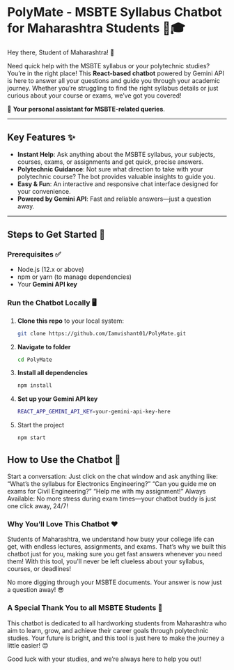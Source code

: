 # PolyMate - MSBTE Syllabus Chatbot for Maharashtra Students 🚀🎓

Hey there, Student of Maharashtra! 👋

Need quick help with the MSBTE syllabus or your polytechnic studies? You’re in the right place! This **React-based chatbot** powered by Gemini API is here to answer all your questions and guide you through your academic journey. Whether you’re struggling to find the right syllabus details or just curious about your course or exams, we’ve got you covered! 

💬 **Your personal assistant for MSBTE-related queries**.  

---

## Key Features ✨

- **Instant Help**: Ask anything about the MSBTE syllabus, your subjects, courses, exams, or assignments and get quick, precise answers.
- **Polytechnic Guidance**: Not sure what direction to take with your polytechnic course? The bot provides valuable insights to guide you.
- **Easy & Fun**: An interactive and responsive chat interface designed for your convenience.
- **Powered by Gemini API**: Fast and reliable answers—just a question away.

---

## Steps to Get Started 🚀

### Prerequisites ✅

- Node.js (12.x or above)
- npm or yarn (to manage dependencies)
- Your **Gemini API key**

### Run the Chatbot Locally 🖥️

1. **Clone this repo** to your local system:

   ```bash
   git clone https://github.com/Iamvishant01/PolyMate.git

2. **Navigate to folder**
   ```bash
   cd PolyMate
   
3. **Install all dependencies**
   ```bash
   npm install
   
4. **Set up your Gemini API key**
   ```bash
   REACT_APP_GEMINI_API_KEY=your-gemini-api-key-here
   
5. Start the project
   ```bash
   npm start

## How to Use the Chatbot 🤖

Start a conversation: Just click on the chat window and ask anything like:
“What’s the syllabus for Electronics Engineering?”
“Can you guide me on exams for Civil Engineering?”
“Help me with my assignment!”
Always Available: No more stress during exam times—your chatbot buddy is just one click away, 24/7!

### Why You’ll Love This Chatbot ❤️

Students of Maharashtra, we understand how busy your college life can get, with endless lectures, assignments, and exams. That’s why we built this chatbot just for you, making sure you get fast answers whenever you need them! With this tool, you'll never be left clueless about your syllabus, courses, or deadlines!

No more digging through your MSBTE documents. Your answer is now just a question away! 😎

### A Special Thank You to all MSBTE Students 💖

This chatbot is dedicated to all hardworking students from Maharashtra who aim to learn, grow, and achieve their career goals through polytechnic studies. Your future is bright, and this tool is just here to make the journey a little easier! 😊

Good luck with your studies, and we’re always here to help you out!
